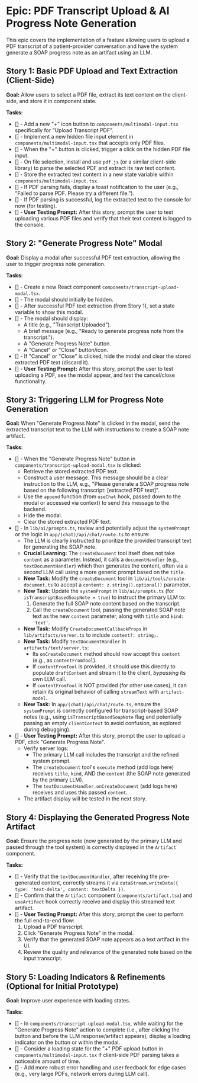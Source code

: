 # Epic: PDF Transcript Upload & AI Progress Note Generation

This epic covers the implementation of a feature allowing users to upload a PDF transcript of a patient-provider conversation and have the system generate a SOAP progress note as an artifact using an LLM.

## Story 1: Basic PDF Upload and Text Extraction (Client-Side)

**Goal:** Allow users to select a PDF file, extract its text content on the client-side, and store it in component state.

**Tasks:**
*   [] - Add a new "+" icon button to `components/multimodal-input.tsx` specifically for "Upload Transcript PDF".
*   [] - Implement a new hidden file input element in `components/multimodal-input.tsx` that accepts only PDF files.
*   [] - When the "+" button is clicked, trigger a click on the hidden PDF file input.
*   [] - On file selection, install and use `pdf.js` (or a similar client-side library) to parse the selected PDF and extract its raw text content.
*   [] - Store the extracted text content in a new state variable within `components/multimodal-input.tsx`.
*   [] - If PDF parsing fails, display a toast notification to the user (e.g., "Failed to parse PDF. Please try a different file.").
*   [] - If PDF parsing is successful, log the extracted text to the console for now (for testing).
*   [] - **User Testing Prompt:** After this story, prompt the user to test uploading various PDF files and verify that their text content is logged to the console.

## Story 2: "Generate Progress Note" Modal

**Goal:** Display a modal after successful PDF text extraction, allowing the user to trigger progress note generation.

**Tasks:**
*   [] - Create a new React component `components/transcript-upload-modal.tsx`.
*   [] - The modal should initially be hidden.
*   [] - After successful PDF text extraction (from Story 1), set a state variable to show this modal.
*   [] - The modal should display:
    *   A title (e.g., "Transcript Uploaded").
    *   A brief message (e.g., "Ready to generate progress note from the transcript.").
    *   A "Generate Progress Note" button.
    *   A "Cancel" or "Close" button/icon.
*   [] - If "Cancel" or "Close" is clicked, hide the modal and clear the stored extracted PDF text (discard it).
*   [] - **User Testing Prompt:** After this story, prompt the user to test uploading a PDF, see the modal appear, and test the cancel/close functionality.

## Story 3: Triggering LLM for Progress Note Generation

**Goal:** When "Generate Progress Note" is clicked in the modal, send the extracted transcript text to the LLM with instructions to create a SOAP note artifact.

**Tasks:**
*   [] - When the "Generate Progress Note" button in `components/transcript-upload-modal.tsx` is clicked:
    *   Retrieve the stored extracted PDF text.
    *   Construct a user message. This message should be a clear instruction to the LLM, e.g., "Please generate a SOAP progress note based on the following transcript: [extracted PDF text]".
    *   Use the `append` function (from `useChat` hook, passed down to the modal or accessed via context) to send this message to the backend.
    *   Hide the modal.
    *   Clear the stored extracted PDF text.
*   [] - In `lib/ai/prompts.ts`, review and potentially adjust the `systemPrompt` or the logic in `app/(chat)/api/chat/route.ts` to ensure:
    *   The LLM is clearly instructed to prioritize the provided transcript text for generating the SOAP note.
    *   **Crucial Learning:** The `createDocument` tool itself does not take `content` as a parameter. Instead, it calls a `documentHandler` (e.g., `textDocumentHandler`) which then generates the content, often via a *second* LLM call using a more generic prompt based on the `title`.
    *   **New Task:** Modify the `createDocument` tool in `lib/ai/tools/create-document.ts` to accept a `content: z.string().optional()` parameter.
    *   **New Task:** Update the `systemPrompt` in `lib/ai/prompts.ts` (for `isTranscriptBasedSoapNote = true`) to instruct the primary LLM to:
        1.  Generate the full SOAP note content based on the transcript.
        2.  Call the `createDocument` tool, passing the generated SOAP note text as the new `content` parameter, along with `title` and `kind: 'text'`.
    *   **New Task:** Modify `CreateDocumentCallbackProps` in `lib/artifacts/server.ts` to include `content?: string;`.
    *   **New Task:** Modify `textDocumentHandler` in `artifacts/text/server.ts`:
        *   Its `onCreateDocument` method should now accept this `content` (e.g., as `contentFromTool`).
        *   If `contentFromTool` is provided, it should use this directly to populate `draftContent` and stream it to the client, *bypassing* its own LLM call.
        *   If `contentFromTool` is NOT provided (for other use cases), it can retain its original behavior of calling `streamText` with `artifact-model`.
    *   **New Task:** In `app/(chat)/api/chat/route.ts`, ensure the `systemPrompt` is correctly configured for transcript-based SOAP notes (e.g., using `isTranscriptBasedSoapNote` flag and potentially passing an empty `clientContext` to avoid confusion, as explored during debugging).
*   [] - **User Testing Prompt:** After this story, prompt the user to upload a PDF, click "Generate Progress Note".
    *   Verify server logs:
        *   The primary LLM call includes the transcript and the refined system prompt.
        *   The `createDocument` tool's `execute` method (add logs here) receives `title`, `kind`, AND the `content` (the SOAP note generated by the primary LLM).
        *   The `textDocumentHandler.onCreateDocument` (add logs here) receives and uses this passed `content`.
    *   The artifact display will be tested in the next story.

## Story 4: Displaying the Generated Progress Note Artifact

**Goal:** Ensure the progress note (now generated by the primary LLM and passed through the tool system) is correctly displayed in the `Artifact` component.

**Tasks:**
*   [] - Verify that the `textDocumentHandler`, after receiving the pre-generated content, correctly streams it via `dataStream.writeData({ type: 'text-delta', content: textDelta })`.
*   [] - Confirm that the `Artifact` component (`components/artifact.tsx`) and `useArtifact` hook correctly receive and display this streamed text artifact.
*   [] - **User Testing Prompt:** After this story, prompt the user to perform the full end-to-end flow:
    1.  Upload a PDF transcript.
    2.  Click "Generate Progress Note" in the modal.
    3.  Verify that the generated SOAP note appears as a text artifact in the UI.
    4.  Review the quality and relevance of the generated note based on the input transcript.

## Story 5: Loading Indicators & Refinements (Optional for Initial Prototype)

**Goal:** Improve user experience with loading states.

**Tasks:**
*   [] - In `components/transcript-upload-modal.tsx`, while waiting for the "Generate Progress Note" action to complete (i.e., after clicking the button and before the LLM response/artifact appears), display a loading indicator on the button or within the modal.
*   [] - Consider a loading state for the "+" PDF upload button in `components/multimodal-input.tsx` if client-side PDF parsing takes a noticeable amount of time.
*   [] - Add more robust error handling and user feedback for edge cases (e.g., very large PDFs, network errors during LLM call).
